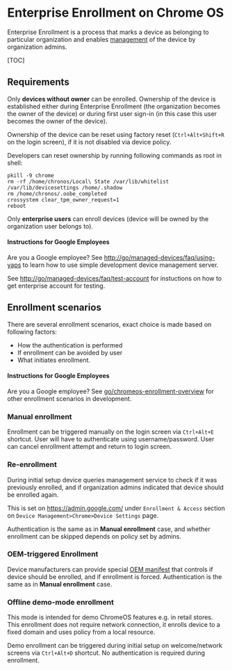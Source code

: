 # Enterprise Enrollment on Chrome OS

Enterprise Enrollment is a process that marks a device as belonging to
particular organization and enables [management](management.md) of the device
by organization admins.

[TOC]

## Requirements

Only **devices without owner** can be enrolled. Ownership of the device is
established either during Enterprise Enrollment (the organization becomes the
owner of the device) or during first user sign-in (in this case this user
becomes the owner of the device).

Ownership of the device can be reset using factory reset (```Ctrl+Alt+Shift+R```
on the login screen), if it is not disabled via device policy.

Developers can reset ownership by running following commands as root in shell:
```
pkill -9 chrome
rm -rf /home/chronos/Local\ State /var/lib/whitelist /var/lib/devicesettings /home/.shadow
rm /home/chronos/.oobe_completed
crossystem clear_tpm_owner_request=1
reboot
```

Only **enterprise users** can enroll devices (device will be owned by the
organization user belongs to).

#### Instructions for Google Employees
Are you a Google employee? See
[http://go/managed-devices/faq/using-yaps](https://goto.google.com/managed-devices/faq/using-yaps)
to learn how to use simple development device management server.

See
[http://go/managed-devices/faq/test-account](https://goto.google.com/managed-devices/faq/test-account)
for instuctions on how to get enterprise account for testing.

## Enrollment scenarios

There are several enrollment scenarios, exact choice is made based on
following factors:
 * How the authentication is performed
 * If enrollment can be avoided by user
 * What initiates enrollment.

#### Instructions for Google Employees
Are you a Google employee? See
[go/chromeos-enrollment-overview](https://goto.google.com/chromeos-enrollment-overview)
for other enrollment scenarios in development.

### Manual enrollment

Enrollment can be triggered manually on the login screen via `Ctrl+Alt+E`
shortcut. User will have to authenticate using username/password. User can
cancel enrollment attempt and return to login screen.

### Re-enrollment

During initial setup device queries management service to check if it was
previously enrolled, and if organization admins indicated that device should
be enrolled again.

This is set on https://admin.google.com/ under `Enrollment & Access` section on
`Device Management>Chrome>Device Settings` page.

Authentication is the same as in **Manual enrollment** case, and whether
enrollment can be skipped depends on policy set by admins.

### OEM-triggered Enrollment

Device manufacturers can provide special [OEM manifest](https://cs.chromium.org/chromium/src/chromeos/system/statistics_provider.cc?rcl=2e366a611abdd2be6995e625f3281d40fab5b5e3&l=83)
that controls if device should be enrolled, and if enrollment is forced.
Authentication is the same as in **Manual enrollment** case.

### Offline demo-mode enrollment

This mode is intended for demo ChromeOS features e.g. in retail stores. This
enrollment does not require network connection, it enrolls device to a fixed
domain and uses policy from a local resource.

Demo enrollment can be triggered during initial setup on welcome/network
screens via `Ctrl+Alt+D` shortcut. No authentication is required during
enrollment.
